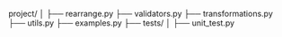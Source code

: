project/
│
├── rearrange.py
├── validators.py
├── transformations.py
├── utils.py
├── examples.py
├── tests/
│   ├── unit_test.py
